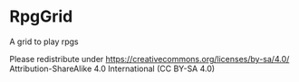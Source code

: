 # RpgGrid
A grid to play rpgs

Please redistribute under https://creativecommons.org/licenses/by-sa/4.0/ Attribution-ShareAlike 4.0 International (CC BY-SA 4.0)
